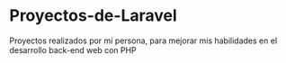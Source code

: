 # Proyectos-de-Laravel
Proyectos realizados por mí persona, para mejorar mis habilidades en el desarrollo back-end web con PHP
